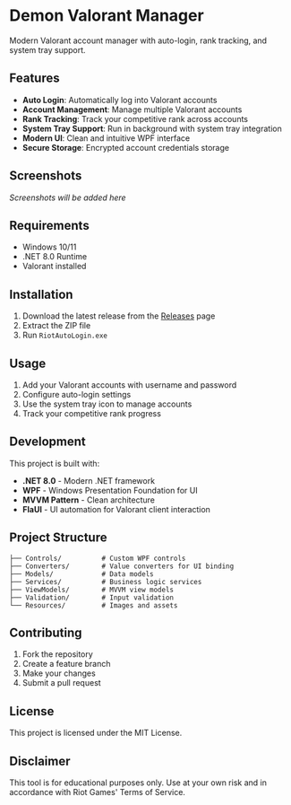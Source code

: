 # Demon Valorant Manager

Modern Valorant account manager with auto-login, rank tracking, and system tray support.

## Features

- **Auto Login**: Automatically log into Valorant accounts
- **Account Management**: Manage multiple Valorant accounts
- **Rank Tracking**: Track your competitive rank across accounts
- **System Tray Support**: Run in background with system tray integration
- **Modern UI**: Clean and intuitive WPF interface
- **Secure Storage**: Encrypted account credentials storage

## Screenshots

*Screenshots will be added here*

## Requirements

- Windows 10/11
- .NET 8.0 Runtime
- Valorant installed

## Installation

1. Download the latest release from the [Releases](https://github.com/silverphieuluuky/demon-valorant-manager/releases) page
2. Extract the ZIP file
3. Run `RiotAutoLogin.exe`

## Usage

1. Add your Valorant accounts with username and password
2. Configure auto-login settings
3. Use the system tray icon to manage accounts
4. Track your competitive rank progress

## Development

This project is built with:
- **.NET 8.0** - Modern .NET framework
- **WPF** - Windows Presentation Foundation for UI
- **MVVM Pattern** - Clean architecture
- **FlaUI** - UI automation for Valorant client interaction

## Project Structure

```
├── Controls/          # Custom WPF controls
├── Converters/        # Value converters for UI binding
├── Models/            # Data models
├── Services/          # Business logic services
├── ViewModels/        # MVVM view models
├── Validation/        # Input validation
└── Resources/         # Images and assets
```

## Contributing

1. Fork the repository
2. Create a feature branch
3. Make your changes
4. Submit a pull request

## License

This project is licensed under the MIT License.

## Disclaimer

This tool is for educational purposes only. Use at your own risk and in accordance with Riot Games' Terms of Service.
